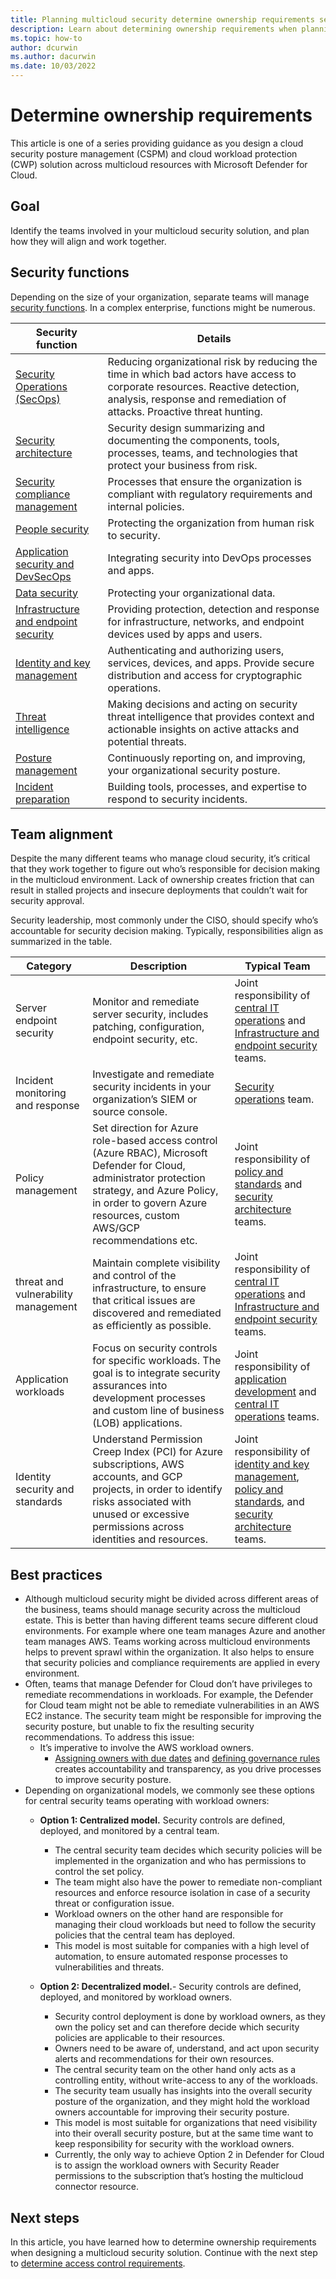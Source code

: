 ```yaml
---
title: Planning multicloud security determine ownership requirements security functions team alignment best practices guidance
description: Learn about determining ownership requirements when planning multicloud deployment with Microsoft Defender for Cloud.
ms.topic: how-to
author: dcurwin
ms.author: dacurwin
ms.date: 10/03/2022
---
```


# Determine ownership requirements

This article is one of a series providing guidance as you design a cloud security posture management (CSPM) and cloud workload protection (CWP) solution across multicloud resources with Microsoft Defender for Cloud.

## Goal

Identify the teams involved in your multicloud security solution, and plan how they will align and work together.

## Security functions

Depending on the size of your organization, separate teams will manage [security functions](/azure/cloud-adoption-framework/organize/cloud-security-compliance-management). In a complex enterprise, functions might be numerous.

| Security function | Details |
|---|---|
|[Security Operations (SecOps)](/azure/cloud-adoption-framework/organize/cloud-security-operations-center) | Reducing organizational risk by reducing the time in which bad actors have access to corporate resources. Reactive detection, analysis, response and remediation of attacks. Proactive threat hunting.  
| [Security architecture](/azure/cloud-adoption-framework/organize/cloud-security-architecture)| Security design summarizing and documenting the components, tools, processes, teams, and technologies that protect your business from risk.|
|[Security compliance management](/azure/cloud-adoption-framework/organize/cloud-security-compliance-management)| Processes that ensure the organization is compliant with regulatory requirements and internal policies.|
|[People security](/azure/cloud-adoption-framework/organize/cloud-security-people)|Protecting the organization from human risk to security.|
|[Application security and DevSecOps](/azure/cloud-adoption-framework/organize/cloud-security-application-security-devsecops)| Integrating security into DevOps processes and apps.|
|[Data security](/azure/cloud-adoption-framework/organize/cloud-security-data-security)| Protecting your organizational data.|
|[Infrastructure and endpoint security](/azure/cloud-adoption-framework/organize/cloud-security-infrastructure-endpoint)|Providing protection, detection and response for infrastructure, networks, and endpoint devices used by apps and users.|
|[Identity and key management](/azure/cloud-adoption-framework/organize/cloud-security-identity-keys)|Authenticating and authorizing users, services, devices, and apps. Provide secure distribution and access for cryptographic operations.|
|[Threat intelligence](/azure/cloud-adoption-framework/organize/cloud-security-threat-intelligence)| Making decisions and acting on security threat intelligence that provides context and actionable insights on active attacks and potential threats.|
|[Posture management](/azure/cloud-adoption-framework/organize/cloud-security-posture-management)|Continuously reporting on, and improving, your organizational security posture.|
|[Incident preparation](/azure/cloud-adoption-framework/organize/cloud-security-incident-preparation)|Building tools, processes, and expertise to respond to security incidents.

## Team alignment

Despite the many different teams who manage cloud security, it’s critical that they work together to figure out who’s responsible for decision making in the multicloud environment. Lack of ownership creates friction that can result in stalled projects and insecure deployments that couldn’t wait for security approval.

Security leadership, most commonly under the CISO, should specify who’s accountable for security decision making. Typically, responsibilities align as summarized in the table.

|Category | Description | Typical Team|
| --- | --- | --- |
|Server endpoint security | Monitor and remediate server security, includes patching, configuration, endpoint security, etc.| Joint responsibility of [central IT operations](/azure/cloud-adoption-framework/organize/central-it) and [Infrastructure and endpoint security](/azure/cloud-adoption-framework/organize/central-it) teams.|
|Incident monitoring and response| Investigate and remediate security incidents in your organization’s SIEM or source console.| [Security operations](/azure/cloud-adoption-framework/organize/cloud-security-operations-center) team.|
|Policy management|Set direction for Azure role-based access control (Azure RBAC), Microsoft Defender for Cloud, administrator protection strategy, and Azure Policy, in order to govern Azure resources, custom AWS/GCP recommendations etc.|Joint responsibility of [policy and standards](/azure/cloud-adoption-framework/organize/cloud-security-policy-standards) and [security architecture](/azure/cloud-adoption-framework/organize/cloud-security-architecture) teams.|
|threat and vulnerability management| Maintain complete visibility and control of the infrastructure, to ensure that critical issues are discovered and remediated as efficiently as possible.| Joint responsibility of [central IT operations](/azure/cloud-adoption-framework/organize/central-it) and [Infrastructure and endpoint security](/azure/cloud-adoption-framework/organize/central-it) teams.|
|Application workloads|Focus on security controls for specific workloads. The goal is to integrate security assurances into development processes and custom line of business (LOB) applications.|Joint responsibility of [application development](/azure/cloud-adoption-framework/organize/cloud-security-application-security-devsecops) and [central IT operations](/azure/cloud-adoption-framework/organize/central-it) teams.|
|Identity security and standards | Understand Permission Creep Index (PCI) for Azure subscriptions, AWS accounts, and GCP projects, in order to identify risks associated with unused or excessive permissions across identities and resources.| Joint responsibility of [identity and key management](/azure/cloud-adoption-framework/organize/cloud-security-identity-keys), [policy and standards](/azure/cloud-adoption-framework/organize/cloud-security-policy-standards), and [security architecture](/azure/cloud-adoption-framework/organize/cloud-security-architecture) teams. |

## Best practices

- Although multicloud security might be divided across different areas of the business, teams should manage security across the multicloud estate. This is better than having different teams secure different cloud environments. For example where one team manages Azure and another team manages AWS. Teams working across multicloud environments helps to prevent sprawl within the organization. It also helps to ensure that security policies and compliance requirements are applied in every environment.
- Often, teams that manage Defender for Cloud don’t have privileges to remediate recommendations in workloads. For example, the Defender for Cloud team might not be able to remediate vulnerabilities in an AWS EC2 instance. The security team might be responsible for improving the security posture, but unable to fix the resulting security recommendations. To address this issue:
  - It’s imperative to involve the AWS workload owners.
    - [Assigning owners with due dates](./governance-rules.md) and [defining governance rules](./governance-rules.md) creates accountability and transparency, as you drive processes to improve security posture.
- Depending on organizational models, we commonly see these options for central security teams operating with workload owners:
  - **Option 1: Centralized model.** Security controls are defined, deployed, and monitored by a central team.

    - The central security team decides which security policies will be implemented in the organization and who has permissions to control the set policy.
    - The team might also have the power to remediate non-compliant resources and enforce resource isolation in case of a security threat or configuration issue.
    - Workload owners on the other hand are responsible for managing their cloud workloads but need to follow the security policies that the central team has deployed.
    - This model is most suitable for companies with a high level of automation, to ensure automated response processes to vulnerabilities and threats.
  - **Option 2: Decentralized model.**- Security controls are defined, deployed, and monitored by workload owners.
    - Security control deployment is done by workload owners, as they own the policy set and can therefore decide which security policies are applicable to their resources.
    - Owners need to be aware of, understand, and act upon security alerts and recommendations for their own resources.
    - The central security team on the other hand only acts as a controlling entity, without write-access to any of the workloads.
    - The security team usually has insights into the overall security posture of the organization, and they might hold the workload owners accountable for improving their security posture.
    - This model is most suitable for organizations that need visibility into their overall security posture, but at the same time want to keep responsibility for security with the workload owners.
    - Currently, the only way to achieve Option 2 in Defender for Cloud is to assign the workload owners with Security Reader permissions to the subscription that’s hosting the multicloud connector resource.

## Next steps

In this article, you have learned how to determine ownership requirements when designing a multicloud security solution. Continue with the next step to [determine access control requirements](plan-multicloud-security-determine-access-control-requirements.md).
